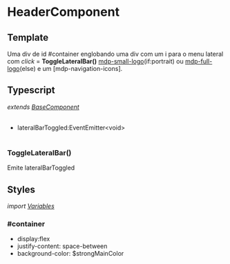 # HeaderComponent

## Template
Uma div de id #container englobando uma div com um i para o menu lateral com *click* = **ToggleLateralBar()** [mdp-small-logo](/Docs/src/app/components/SmallLogo.md)\(if:portrait\) ou [mdp-full-logo](/Docs/src/app/components/FullLogo.md)\(else\) e um [mdp-navigation-icons].
## Typescript
*extends [BaseComponent](/Docs/src/app/components/BaseComponent.md)*<br><br>
- lateralBarToggled:EventEmitter\<void\><br><br>
### ToggleLateralBar()
Emite lateralBarToggled
## Styles
*import [Variables](/Docs/src/Variables.md)*
### \#container
- display:flex
- justify-content: space-between
- background-color: $strongMainColor